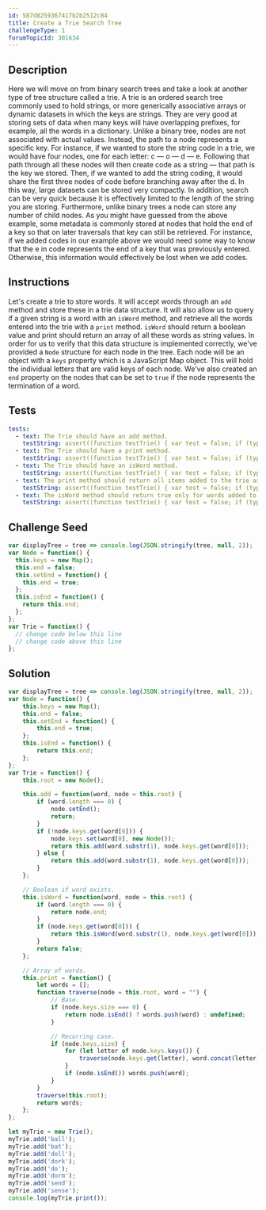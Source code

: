 ```yaml
---
id: 587d8259367417b2b2512c84
title: Create a Trie Search Tree
challengeType: 1
forumTopicId: 301634
---
```


## Description
<section id='description'>

Here we will move on from binary search trees and take a look at another type of tree structure called a trie. A trie is an ordered search tree commonly used to hold strings, or more generically associative arrays or dynamic datasets in which the keys are strings. They are very good at storing sets of data when many keys will have overlapping prefixes, for example, all the words in a dictionary.
Unlike a binary tree, nodes are not associated with actual values. Instead, the path to a node represents a specific key. For instance, if we wanted to store the string code in a trie, we would have four nodes, one for each letter: c — o — d — e. Following that path through all these nodes will then create code as a string — that path is the key we stored. Then, if we wanted to add the string coding, it would share the first three nodes of code before branching away after the d. In this way, large datasets can be stored very compactly. In addition, search can be very quick because it is effectively limited to the length of the string you are storing. Furthermore, unlike binary trees a node can store any number of child nodes.
As you might have guessed from the above example, some metadata is commonly stored at nodes that hold the end of a key so that on later traversals that key can still be retrieved. For instance, if we added codes in our example above we would need some way to know that the e in code represents the end of a key that was previously entered. Otherwise, this information would effectively be lost when we add codes.
</section>

## Instructions
<section id='instructions'>

Let's create a trie to store words. It will accept words through an <code>add</code> method and store these in a trie data structure. It will also allow us to query if a given string is a word with an <code>isWord</code> method, and retrieve all the words entered into the trie with a <code>print</code> method. <code>isWord</code> should return a boolean value and print should return an array of all these words as string values.
In order for us to verify that this data structure is implemented correctly, we've provided a <code>Node</code> structure for each node in the tree. Each node will be an object with a <code>keys</code> property which is a JavaScript Map object. This will hold the individual letters that are valid keys of each node. We've also created an <code>end</code> property on the nodes that can be set to <code>true</code> if the node represents the termination of a word.
</section>

## Tests
<section id='tests'>

```yml
tests:
  - text: The Trie should have an add method.
    testString: assert((function testTrie() { var test = false; if (typeof Trie !== 'undefined') { test = new Trie() } else { return false; }; return (typeof test.add == 'function') }()));
  - text: The Trie should have a print method.
    testString: assert((function testTrie() { var test = false; if (typeof Trie !== 'undefined') { test = new Trie() } else { return false; }; return (typeof test.print == 'function') }()));
  - text: The Trie should have an isWord method.
    testString: assert((function testTrie() { var test = false; if (typeof Trie !== 'undefined') { test = new Trie() } else { return false; }; return (typeof test.isWord == 'function') }()));
  - text: The print method should return all items added to the trie as strings in an array.
    testString: assert((function testTrie() { var test = false; if (typeof Trie !== 'undefined') { test = new Trie() } else { return false; }; test.add('jump'); test.add('jumps'); test.add('jumped'); test.add('house'); test.add('mouse'); var added = test.print(); return (added.indexOf('jump') != -1 && added.indexOf('jumps') != -1 && added.indexOf('jumped') != -1 && added.indexOf('house') != -1 && added.indexOf('mouse') != -1 && added.length == 5); }()));
  - text: The isWord method should return true only for words added to the trie and false for all other words.
    testString: assert((function testTrie() { var test = false; if (typeof Trie !== 'undefined') { test = new Trie() } else { return false; }; test.add('hop'); test.add('hops'); test.add('hopped'); test.add('hoppy'); test.add('hope'); return (test.isWord('hop') && !test.isWord('ho') && test.isWord('hopped') && !test.isWord('hopp') && test.isWord('hoppy') && !test.isWord('hoping')); }()));
```

</section>

## Challenge Seed
<section id='challengeSeed'>

<div id='js-seed'>

```js
var displayTree = tree => console.log(JSON.stringify(tree, null, 2));
var Node = function() {
  this.keys = new Map();
  this.end = false;
  this.setEnd = function() {
    this.end = true;
  };
  this.isEnd = function() {
    return this.end;
  };
};
var Trie = function() {
  // change code below this line
  // change code above this line
};
```

</div>
</section>

## Solution
<section id='solution'>

```js
var displayTree = tree => console.log(JSON.stringify(tree, null, 2));
var Node = function() {
	this.keys = new Map();
	this.end = false;
	this.setEnd = function() {
		this.end = true;
	};
	this.isEnd = function() {
		return this.end;
	};
};
var Trie = function() {
	this.root = new Node();

	this.add = function(word, node = this.root) {
		if (word.length === 0) {
			node.setEnd();
			return;
		}
		if (!node.keys.get(word[0])) {
			node.keys.set(word[0], new Node());
			return this.add(word.substr(1), node.keys.get(word[0]));
		} else {
			return this.add(word.substr(1), node.keys.get(word[0]));
		}
	};

	// Boolean if word exists.
	this.isWord = function(word, node = this.root) {
		if (word.length === 0) {
			return node.end;
		}
		if (node.keys.get(word[0])) {
			return this.isWord(word.substr(1), node.keys.get(word[0]));
		}
		return false;
	};

	// Array of words.
	this.print = function() {
		let words = [];
		function traverse(node = this.root, word = "") {
			// Base.
			if (node.keys.size === 0) {
				return node.isEnd() ? words.push(word) : undefined;
			}

			// Recurring case.
			if (node.keys.size) {
				for (let letter of node.keys.keys()) {
					traverse(node.keys.get(letter), word.concat(letter));
				}
				if (node.isEnd()) words.push(word);
			}
		}
		traverse(this.root);
		return words;
	};
};

let myTrie = new Trie();
myTrie.add('ball');
myTrie.add('bat');
myTrie.add('doll');
myTrie.add('dork');
myTrie.add('do');
myTrie.add('dorm');
myTrie.add('send');
myTrie.add('sense');
console.log(myTrie.print());
```

</section>
